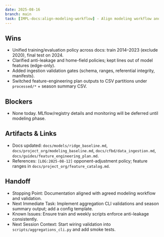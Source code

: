 ```yaml
---
date: 2025-08-16
branch: main
task: [IMPL-docs:align-modeling-workflow] - Align modeling workflow and validation across docs
---
```


## Wins

- Unified training/evaluation policy across docs: train 2014–2023 (exclude 2020), final test on 2024.
- Clarified anti-leakage and home-field policies; kept lines out of model features (edge-only).
- Added ingestion validation gates (schema, ranges, referential integrity, manifests).
- Switched feature-engineering plan outputs to CSV partitions under `processed/*` + season summary CSV.

## Blockers

- None today. MLflow/registry details and monitoring will be deferred until modeling phase.

## Artifacts & Links

- Docs updated: `docs/models/ridge_baseline.md`, `docs/project_org/modeling_baseline.md`,
  `docs/cfbd/data_ingestion.md`, `docs/guides/feature_engineering_plan.md`.
- References: `[LOG:2025-08-12]` opponent-adjustment policy; feature ranges in
  `docs/project_org/feature_catalog.md`.

## Handoff

- Stopping Point: Documentation aligned with agreed modeling workflow and validation.
- Next Immediate Task: Implement aggregation CLI validations and season summary output; add a
  config template.
- Known Issues: Ensure train and weekly scripts enforce anti-leakage consistently.
- Next Session Context: Start wiring validation into `scripts/aggregations_cli.py` and add smoke
  tests.
